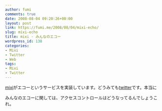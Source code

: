 ```yaml
---
author: fumi
comments: true
date: 2008-08-04 09:20:26+00:00
layout: post
link: https://fumi.me/2008/08/04/mixi-echo/
slug: mixi-echo
title: mixi - みんなのエコー
wordpress_id: 138
categories:
- Mixi
- Twitter
- Web
tags:
- Mixi
- Twitter
---
```


[mixi](http://mixi.jp)がエコーというサービスを実装しています。どうみても[twitter](http://twitter.com)です。本当に




みんなのエコーに関しては、アクセスコントロールはどうなってるんでしょうこれ。
